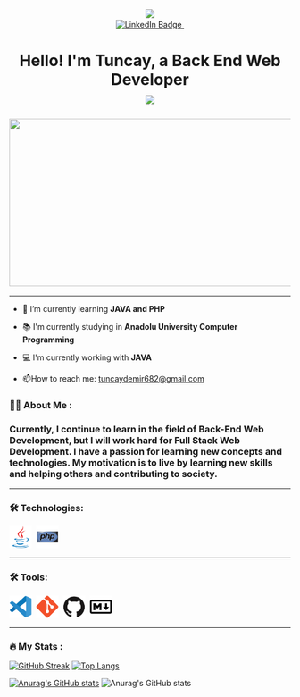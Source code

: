 <div id="header" align="center">
  <img src="https://media.giphy.com/media/RbDKaczqWovIugyJmW/giphy.gif" width="100"/>
</div>

<div id= "badges" align="center">
  <a href="https://www.linkedin.com/in/tuncaydemr/">
    <img src="https://img.shields.io/badge/LinkedIn-blue?style=plastic&logo=linkedin&logoColor=white" alt="LinkedIn Badge"/>
    </a>
  <img src="https://komarev.com/ghpvc/?username=Fogo9&style=plastic&color=blue" alt=""/>
  <h1>
    <div>
    Hello! I'm Tuncay, a Back End Web Developer
    </div>
  <img src="https://media.giphy.com/media/hvRJCLFzcasrR4ia7z/giphy.gif" width="40px"/>
</h1>
</div>

<div align="center">
  <img src="https://media.giphy.com/media/dWesBcTLavkZuG35MI/giphy.gif" width="600" height="300"/>
</div>

---

- :seedling: I’m currently learning **JAVA and PHP**

- :books: I'm currently studying in **Anadolu University Computer Programming**

- :computer: I'm currently working with **JAVA**

- :mailbox:How to reach me: tuncaydemir682@gmail.com


### :man_technologist: About Me : 
### Currently, I continue to learn in the field of Back-End Web Development, but I will work hard for Full Stack Web Development. I have a passion for learning new concepts and technologies. My motivation is to live by learning new skills and helping others and contributing to society.

---

### :hammer_and_wrench: Technologies:
<div>
  <img src="https://github.com/devicons/devicon/blob/master/icons/java/java-original.svg" title="Java" alt="Java" width="40" height="40"/>&nbsp;
  <img src="https://github.com/devicons/devicon/blob/master/icons/php/php-original.svg" title="PHP" alt="PHP" width="40" height="40"/>&nbsp;
</div>

---

### :hammer_and_wrench: Tools:
<div>
  <img src="https://github.com/devicons/devicon/blob/master/icons/vscode/vscode-original.svg" title="Visual Studio Code" alt="Visual Studio Code" width="40" height="40"/>&nbsp;
  <img src="https://github.com/devicons/devicon/blob/master/icons/git/git-original.svg" title="Git" alt="Git" width="40" height="40"/>&nbsp;
  <img src="https://github.com/devicons/devicon/blob/master/icons/github/github-original.svg" title="Github" alt="Github" width="40" height="40"/>&nbsp;
  <img src="https://github.com/devicons/devicon/blob/master/icons/markdown/markdown-original.svg" title="Markdown" alt="Markdown" width="40" height="40"/>&nbsp;
</div>

---

### :fire: My Stats :

[![GitHub Streak](http://github-readme-streak-stats.herokuapp.com?user=Fogo9&theme=dark&date_format=M%20j%5B%2C%20Y%5D)](https://git.io/streak-stats)
[![Top Langs](https://github-readme-stats.vercel.app/api/top-langs/?username=Fogo9&layout=compact&theme=vision-friendly-dark)](https://github.com/anuraghazra/github-readme-stats)      

[![Anurag's GitHub stats](https://github-readme-stats.vercel.app/api?username=Fogo9)](https://github.com/Fogo9/github-readme-stats)
![Anurag's GitHub stats](https://github-readme-stats.vercel.app/api?username=Fogo9&hide=contribs,prs)
